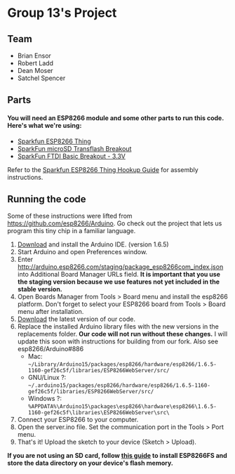 # Group 13's Project

## Team
* Brian Ensor
* Robert Ladd
* Dean Moser
* Satchel Spencer

## Parts
#### You will need an ESP8266 module and some other parts to run this code. Here's what we're using:
* [Sparkfun ESP8266 Thing](https://www.sparkfun.com/products/13231)
* [SparkFun microSD Transflash Breakout](https://www.sparkfun.com/products/544)
* [SparkFun FTDI Basic Breakout - 3.3V](https://www.sparkfun.com/products/9873)

Refer to the [Sparkfun ESP8266 Thing Hookup Guide](https://learn.sparkfun.com/tutorials/esp8266-thing-hookup-guide/) for assembly instructions.

## Running the code
Some of these instructions were lifted from https://github.com/esp8266/Arduino. Go check out the project that lets us program this tiny chip in a familiar language.
1. [Download](https://www.arduino.cc/en/main/software) and install the Arduino IDE. (version 1.6.5)
2. Start Arduino and open Preferences window.
3. Enter http://arduino.esp8266.com/staging/package_esp8266com_index.json into Additional Board Manager URLs field. **It is important that you use the staging version because we use features not yet included in the stable version.**
4. Open Boards Manager from Tools > Board menu and install the esp8266 platform. Don't forget to select your ESP8266 board from Tools > Board menu after installation.
5. [Download](https://github.com/satchelspencer/13/archive/master.zip) the latest version of our code.
6. Replace the installed Arduino library files with the new versions in the replacements folder. **Our code will not run without these changes.** I will update this soon with instructions for building from our fork. Also see esp8266/Arduino#886
   * Mac: ````~/Library/Arduino15/packages/esp8266/hardware/esp8266/1.6.5-1160-gef26c5f/libraries/ESP8266WebServer/src/````
   * GNU/Linux ?: ````~/.arduino15/packages/esp8266/hardware/esp8266/1.6.5-1160-gef26c5f/libraries/ESP8266WebServer/src/````
   * Windows ?: ````%APPDATA%\Arduino15\packages\esp8266\hardware\esp8266\1.6.5-1160-gef26c5f\libraries\ESP8266WebServer\src\````
7. Connect your ESP8266 to your computer.
8. Open the server.ino file. Set the communication port in the Tools > Port menu.
9. That's it! Upload the sketch to your device (Sketch > Upload).

**If you are not using an SD card, follow [this guide](http://arduino.esp8266.com/versions/1.6.5-1160-gef26c5f/doc/reference.html#uploading-files-to-file-system) to install ESP8266FS and store the data directory on your device's flash memory.**
